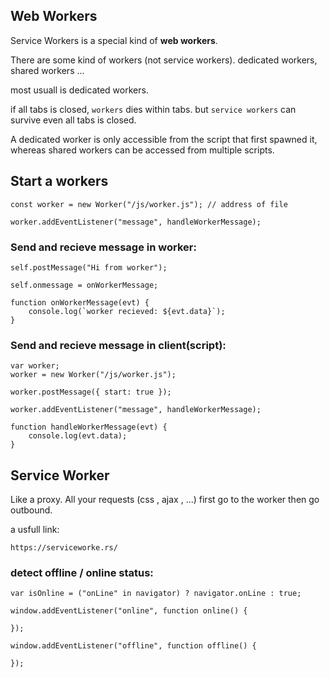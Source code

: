 ## Web Workers

Service Workers is a special kind of **web workers**.

There are some kind of workers (not service workers). dedicated workers, shared workers ...

most usuall is dedicated workers.

if all tabs is closed, `workers` dies within tabs. but `service workers` can survive even all tabs is closed.

A dedicated worker is only accessible from the script that first spawned it, whereas shared workers can be accessed from multiple scripts.

## Start a workers

```
const worker = new Worker("/js/worker.js"); // address of file 

worker.addEventListener("message", handleWorkerMessage);
```

### Send and recieve message in worker:

```
self.postMessage("Hi from worker");

self.onmessage = onWorkerMessage;

function onWorkerMessage(evt) {
	console.log(`worker recieved: ${evt.data}`);
}
```

### Send and recieve message in client(script):

```
var worker;
worker = new Worker("/js/worker.js");

worker.postMessage({ start: true });

worker.addEventListener("message", handleWorkerMessage);

function handleWorkerMessage(evt) {
	console.log(evt.data);
}
```


## Service Worker

Like a proxy. All your requests (css , ajax , ...) first go to the worker then go outbound.

a usfull link:

```
https://serviceworke.rs/
```

### detect offline / online status:

```
var isOnline = ("onLine" in navigator) ? navigator.onLine : true;

window.addEventListener("online", function online() {
		
});

window.addEventListener("offline", function offline() {
		
});
```

